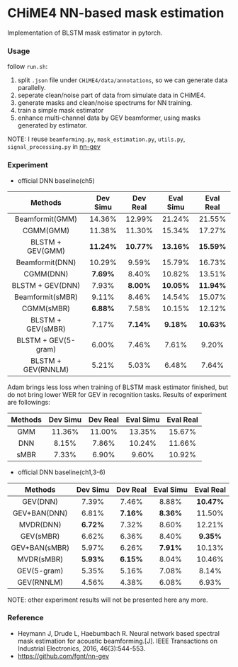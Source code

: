 # CHiME4 NN-based mask estimation

Implementation of BLSTM mask estimator in pytorch.

### Usage
follow `run.sh`:
1. split `.json` file under `CHiME4/data/annotations`, so we can generate data parallelly.
2. seperate clean/noise part of data from simulate data in CHiME4.
3. generate masks and clean/noise spectrums for NN training.
4. train a simple mask estimator
5. enhance multi-channel data by GEV beamformer, using masks generated by estimator.

NOTE: I reuse `beamforming.py`, `mask_estimation.py`, `utils.py`, `signal_processing.py` in [nn-gev](https://github.com/fgnt/nn-gev)

### Experiment

* official DNN baseline(ch5)

| Methods | Dev Simu | Dev Real | Eval Simu | Eval Real |
|  :---:  |  :---:   |   :---:  |   :---:   |   :---:   |
|Beamformit(GMM)| 14.36%  | 12.99%   | 21.24%    | 21.55%    |
|  CGMM(GMM)    | 11.38%  | 11.30%   | 15.34%    | 17.27%    |
|  BLSTM + GEV(GMM)    | **11.24%**  | **10.77%**   | **13.16%**    | **15.59%**   |
|Beamformit(DNN)| 10.29%  | 9.59%   | 15.79%    | 16.73%    |
| CGMM(DNN) | **7.69%**  | 8.40%   | 10.82%    | 13.51%    |
|  BLSTM + GEV(DNN)    | 7.93%  | **8.00%**   | **10.05%**    | **11.94%**    |
| Beamformit(sMBR) | 9.11%  | 8.46%   | 14.54%    | 15.07%    |
|  CGMM(sMBR)    | **6.88%**  | 7.58%   | 10.15%    | 12.12%    |
|  BLSTM + GEV(sMBR)    | 7.17%  | **7.14%**   | **9.18%**    | **10.63%**    |
|  BLSTM + GEV(5-gram)    | 6.00%  | 7.46%   | 7.61%    | 9.20%    |
|  BLSTM + GEV(RNNLM)    | 5.21%  | 5.03%   | 6.48%    | 7.64%    |

Adam brings less loss when training of BLSTM mask estimator finished, but do not bring lower WER for GEV in recognition tasks. 
Results of experiment are followings:

| Methods | Dev Simu | Dev Real | Eval Simu | Eval Real |
|  :---:  |  :---:   |   :---:  |   :---:   |   :---:   |
|  GMM    | 11.36%  | 11.00%   | 13.35%    | 15.67%    |
|  DNN    | 8.15%  | 7.86%   | 10.24%    | 11.66%    |
|  sMBR   | 7.33%  | 6.90%   | 9.60%    | 10.92%    |


* official DNN baseline(ch1,3-6)

| Methods | Dev Simu | Dev Real | Eval Simu | Eval Real |
|  :---:  |  :---:   |   :---:  |   :---:   |   :---:   |
|  GEV(DNN)    | 7.39%  | 7.46%   | 8.88%    | **10.47%**    |
|  GEV+BAN(DNN)    | 6.81%  | **7.16%**   | **8.36%**    | 11.50%    |
|  MVDR(DNN)    | **6.72%**  | 7.32%   | 8.60%    | 12.21%    |
|  GEV(sMBR)    | 6.62%  | 6.36%   | 8.40%    | **9.35%**    |
|  GEV+BAN(sMBR)    | 5.97%  | 6.26%   | **7.91%**    | 10.13%    |
|  MVDR(sMBR)    | **5.93%**  | **6.15%**   | 8.04%    | 10.46%    |
|  GEV(5-gram)    | 5.35%  | 5.16%   | 7.08%    | 8.14%    |
|  GEV(RNNLM)    | 4.56%  | 4.38%   | 6.08%    | 6.93%    |

NOTE: other experiment results will not be presented here any more.

### Reference
* Heymann J, Drude L, Haebumbach R. Neural network based spectral mask estimation for acoustic beamforming.[J]. IEEE Transactions on Industrial Electronics, 2016, 46(3):544-553.
* https://github.com/fgnt/nn-gev

